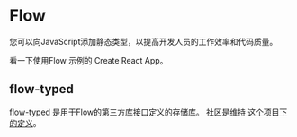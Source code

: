 # Flow

<p class="description">您可以向JavaScript添加静态类型，以提高开发人员的工作效率和代码质量。</p>

看一下使用Flow</a> 示例的 Create React App。</p> 

## flow-typed

[flow-typed](https://github.com/flowtype/flow-typed) 是用于Flow的第三方库接口定义的存储库。 社区是维持 [这个项目下的定义](https://github.com/flowtype/flow-typed/tree/master/definitions/npm/%40material-ui/core_v1.x.x)。
